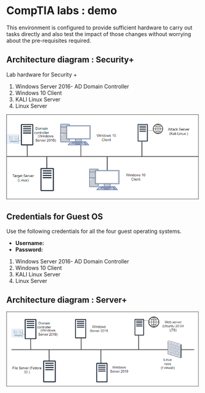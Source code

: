 # CompTIA labs : demo

This environment is configured to provide sufficient hardware to carry out tasks directly and also test the impact of those changes without worrying about the pre-requisites required.

## Architecture diagram : Security+

Lab hardware for Security +

1. Windows Server 2016- AD Domain Controller
1. Windows 10 Client
1. KALI Linux Server
1. Linux Server

![Topology security lab.](images/security-topology-2.png "Security topology")

## Credentials for Guest OS

Use the following credentials for all the four guest operating systems.
* **Username:** <inject key="Host VM Admin Username" />
* **Password:** <inject key="Host VM Admin Password" />

1. Windows Server 2016- AD Domain Controller
1. Windows 10 Client
1. KALI Linux Server
1. Linux Server

## Architecture diagram : Server+

![Topology security lab.](images/server-topology-2.png "Server topology")
